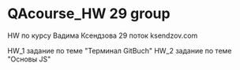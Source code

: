 # QAcourse_HW 29 group
HW по курсу Вадима Ксендзова 29 поток ksendzov.com


HW_1 задание по теме "Терминал GitBuch"
HW_2 задание по теме "Основы JS"
